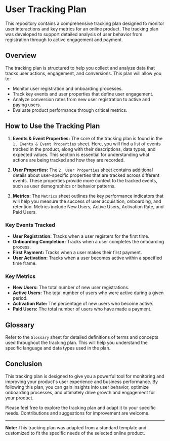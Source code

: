 
# User Tracking Plan

This repository contains a comprehensive tracking plan designed to monitor user interactions and key metrics for an online product. The tracking plan was developed to support detailed analysis of user behavior from registration through to active engagement and payment.

## Overview

The tracking plan is structured to help you collect and analyze data that tracks user actions, engagement, and conversions. This plan will allow you to:

- Monitor user registration and onboarding processes.
- Track key events and user properties that define user engagement.
- Analyze conversion rates from new user registration to active and paying users.
- Evaluate product performance through critical metrics.

## How to Use the Tracking Plan

1. **Events & Event Properties:** The core of the tracking plan is found in the `1. Events & Event Properties` sheet. Here, you will find a list of events tracked in the product, along with their descriptions, data types, and expected values. This section is essential for understanding what actions are being tracked and how they are recorded.

2. **User Properties:** The `2. User Properties` sheet contains additional details about user-specific properties that are tracked across different events. These properties provide more context to the tracked events, such as user demographics or behavior patterns.

3. **Metrics:** The `Metrics` sheet outlines the key performance indicators that will help you measure the success of user acquisition, onboarding, and retention. Metrics include New Users, Active Users, Activation Rate, and Paid Users.

### Key Events Tracked

- **User Registration:** Tracks when a user registers for the first time.
- **Onboarding Completion:** Tracks when a user completes the onboarding process.
- **First Payment:** Tracks when a user makes their first payment.
- **User Activation:** Tracks when a user becomes active within a specified time frame.

### Key Metrics

- **New Users:** The total number of new user registrations.
- **Active Users:** The total number of users who were active during a given period.
- **Activation Rate:** The percentage of new users who become active.
- **Paid Users:** The total number of users who have made a payment.

## Glossary

Refer to the `Glossary` sheet for detailed definitions of terms and concepts used throughout the tracking plan. This will help you understand the specific language and data types used in the plan.

## Conclusion

This tracking plan is designed to give you a powerful tool for monitoring and improving your product's user experience and business performance. By following this plan, you can gain insights into user behavior, optimize onboarding processes, and ultimately drive growth and engagement for your product.

Please feel free to explore the tracking plan and adapt it to your specific needs. Contributions and suggestions for improvement are welcome.

---

**Note:** This tracking plan was adapted from a standard template and customized to fit the specific needs of the selected online product.
